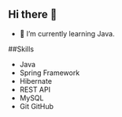 ## Hi there 👋

- 🌱 I’m currently learning Java.

##Skills 
- Java
- Spring Framework
- Hibernate
- REST API
- MySQL
- Git GitHub
